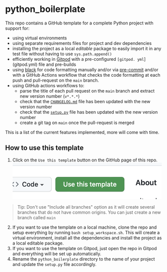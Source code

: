 # python_boilerplate

This repo contains a GitHub template for a complete Python project with support for:

- using virtual environments
- using separate requirements files for project and dev dependencies
- installing the project as a local _editable_ package to easily import it in any test
  file without having to use `sys.path.append()`
- efficiently working in [Gitpod](https://gitpod.io) with a pre-configured
  `[gitpod. yml`](gitpod.yml) file and pre-builds
- using [black](https://black.readthedocs.io/en/stable/) for code formatting
  manually and/or via [pre-commit](https://pre-commit.com) and/or with a GitHub
  Actions workflow that checks the code formatting at each push and pull-request on the
  `main` branch.
- using GitHub actions workflows to:
  - parse the title of each pull request on the `main` branch and extract new version
    number (`v*.*.*`)
  - check that the [`CHANGELOG.md`](CHANGELOG.md) file has been updated with the new version number
  - check that the [`setup.py`](setup.py) file has been updated with the new version number
  - create a git tag on `main` once the pull-request is merged

This is a list of the current features implemented, more will come with time.

## How to use this template
1. Click on the `Use this template` button on the
GitHub page of this repo.
![use this template](use_this_template.png)
> Tip: Don't use "Include all branches" option as it will create several branches
> that do not have common origins. You can just create a new branch called `main`

2. If you want to use the template on a local machine, clone the repo and setup
   everything by running `bash setup_workspace.sh`. This will create a virtual
   environment, install all the dependencies and install the project as a local
   editable package.
3. If you want to use the template on Gitpod, just open the repo in Gitpod and
   everything will be set up automatically.
4. Rename the `python_boilerplate` directory to the name of your project and update
   the `setup.py` file accordingly.
